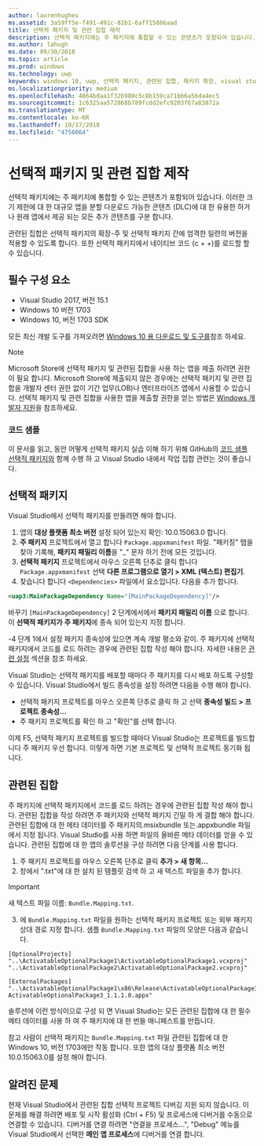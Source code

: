 ```yaml
---
author: laurenhughes
ms.assetid: 3a59ff5e-f491-491c-81b1-6aff15886aad
title: 선택적 패키지 및 관련 집합 제작
description: 선택적 패키지에는 주 패키지에 통합할 수 있는 콘텐츠가 포함되어 있습니다. 다운로드 가능한 콘텐츠(DLC)에서 크기 제한을 위해 대형 앱을 분할하거나, 원래 앱과의 분리를 위해 추가 콘텐츠를 배송하는 경우에 유용합니다.
ms.author: lahugh
ms.date: 09/30/2018
ms.topic: article
ms.prod: windows
ms.technology: uwp
keywords: windows 10, uwp, 선택적 패키지, 관련된 집합, 패키지 확장, visual studio
ms.localizationpriority: medium
ms.openlocfilehash: 4864bdaa1f32b980c5c8b159ca71bb6a56da4ec5
ms.sourcegitcommit: 1c6325aa572868b789fcdd2efc9203f67a83872a
ms.translationtype: MT
ms.contentlocale: ko-KR
ms.lasthandoff: 10/17/2018
ms.locfileid: "4756064"
---
```

# <a name="optional-packages-and-related-set-authoring"></a>선택적 패키지 및 관련 집합 제작
선택적 패키지에는 주 패키지에 통합할 수 있는 콘텐츠가 포함되어 있습니다. 이러한 크기 제한에 대 한 대규모 앱을 분할 다운로드 가능한 콘텐츠 (DLC)에 대 한 유용한 하거나 원래 앱에서 제공 되는 모든 추가 콘텐츠를 구분 합니다.

관련된 집합은 선택적 패키지의 확장-주 및 선택적 패키지 간에 엄격한 일련의 버전을 적용할 수 있도록 합니다. 또한 선택적 패키지에서 네이티브 코드 (c + +)를 로드할 할 수 있습니다. 

## <a name="prerequisites"></a>필수 구성 요소

- Visual Studio 2017, 버전 15.1
- Windows 10 버전 1703
- Windows 10, 버전 1703 SDK

모든 최신 개발 도구를 가져오려면 [Windows 10 용 다운로드 및 도구를](https://developer.microsoft.com/windows/downloads)참조 하세요.

> [!NOTE]
> Microsoft Store에 선택적 패키지 및 관련된 집합을 사용 하는 앱을 제출 하려면 권한이 필요 합니다. Microsoft Store에 제출되지 않은 경우에는 선택적 패키지 및 관련 집합을 개발자 센터 권한 없이 기간 업무(LOB)나 엔터프라이즈 앱에서 사용할 수 있습니다. 선택적 패키지 및 관련 집합을 사용한 앱을 제출할 권한을 얻는 방법은 [Windows 개발자 지원](https://developer.microsoft.com/windows/support)을 참조하세요.

### <a name="code-sample"></a>코드 샘플
이 문서를 읽고, 동안 어떻게 선택적 패키지 실습 이해 하기 위해 GitHub의 [코드 샘플 선택적 패키지와](https://github.com/AppInstaller/OptionalPackageSample) 함께 수행 하 고 Visual Studio 내에서 작업 집합 관련는 것이 좋습니다.

## <a name="optional-packages"></a>선택적 패키지
Visual Studio에서 선택적 패키지를 만들려면 해야 합니다.
1. 앱의 **대상 플랫폼 최소 버전** 설정 되어 있는지 확인: 10.0.15063.0 합니다.
2. **주 패키지** 프로젝트에서 열고 합니다 `Package.appxmanifest` 파일. "패키징" 탭을 찾아 기록해, **패키지 패밀리 이름**을 "_" 문자 하기 전에 모든 것입니다.
3. **선택적 패키지** 프로젝트에서 마우스 오른쪽 단추로 클릭 합니다 `Package.appxmanifest` 선택 **다른 프로그램으로 열기 > XML (텍스트) 편집기**.
4. 찾습니다 합니다 `<Dependencies>` 파일에서 요소입니다. 다음을 추가 합니다.

```XML
<uap3:MainPackageDependency Name="[MainPackageDependency]"/>
```

바꾸기 `[MainPackageDependency]` 2 단계에서에서 **패키지 패밀리 이름** 으로 합니다. 이 **선택적 패키지가** **주 패키지**에 종속 되어 있는지 지정 합니다.

-4 단계 1에서 설정 패키지 종속성에 있으면 계속 개발 평소와 같이. 주 패키지에 선택적 패키지에서 코드를 로드 하려는 경우에 관련된 집합 작성 해야 합니다. 자세한 내용은 [관련 설정](#related_sets) 섹션을 참조 하세요.

Visual Studio는 선택적 패키지를 배포할 때마다 주 패키지를 다시 배포 하도록 구성할 수 있습니다. Visual Studio에서 빌드 종속성을 설정 하려면 다음을 수행 해야 합니다.

- 선택적 패키지 프로젝트를 마우스 오른쪽 단추로 클릭 하 고 선택 **종속성 빌드 > 프로젝트 종속성...**
- 주 패키지 프로젝트를 확인 하 고 "확인"를 선택 합니다. 

이제 F5, 선택적 패키지 프로젝트를 빌드할 때마다 Visual Studio는 프로젝트를 빌드합니다 주 패키지 우선 합니다. 이렇게 하면 기본 프로젝트 및 선택적 프로젝트 동기화 됩니다.

## 관련된 집합<a name="related_sets"></a>

주 패키지에 선택적 패키지에서 코드를 로드 하려는 경우에 관련된 집합 작성 해야 합니다. 관련된 집합을 작성 하려면 주 패키지와 선택적 패키지 긴밀 하 게 결합 해야 합니다. 관련된 집합에 대 한 메타 데이터를 주 패키지의.msixbundle 또는.appxbundle 파일에서 지정 됩니다. Visual Studio를 사용 하면 파일의 올바른 메타 데이터를 얻을 수 있습니다. 관련된 집합에 대 한 앱의 솔루션을 구성 하려면 다음 단계를 사용 합니다.

1. 주 패키지 프로젝트를 마우스 오른쪽 단추로 클릭 **추가 > 새 항목...**
2. 창에서 ".txt"에 대 한 설치 된 템플릿 검색 하 고 새 텍스트 파일을 추가 합니다.
> [!IMPORTANT]
> 새 텍스트 파일 이름: `Bundle.Mapping.txt`.
3. 에 `Bundle.Mapping.txt` 파일을 원하는 선택적 패키지 프로젝트 또는 외부 패키지 상대 경로 지정 합니다. 샘플 `Bundle.Mapping.txt` 파일의 모양은 다음과 같습니다.

```syntax
[OptionalProjects]
"..\ActivatableOptionalPackage1\ActivatableOptionalPackage1.vcxproj"
"..\ActivatableOptionalPackage2\ActivatableOptionalPackage2.vcxproj"

[ExternalPackages]
"..\ActivatableOptionalPackage1\x86\Release\ActivatableOptionalPackage3_1.1.1.0\ ActivatableOptionalPackage3_1.1.1.0.appx"
```

솔루션에 이런 방식이으로 구성 되 면 Visual Studio는 모든 관련된 집합에 대 한 필수 메타 데이터를 사용 하 여 주 패키지에 대 한 번들 매니페스트를 만듭니다. 

참고 사람이 선택적 패키지는 `Bundle.Mapping.txt` 파일 관련된 집합에 대 한 Windows 10, 버전 1703에만 작동 합니다. 또한 앱의 대상 플랫폼 최소 버전 10.0.15063.0를 설정 해야 합니다.

## 알려진 문제<a name="known_issues"></a>

현재 Visual Studio에서 관련된 집합 선택적 프로젝트 디버깅 지원 되지 않습니다. 이 문제를 해결 하려면 배포 및 시작 활성화 (Ctrl + F5) 및 프로세스에 디버거를 수동으로 연결할 수 있습니다. 디버거를 연결 하려면 "연결을 프로세스...", "Debug" 메뉴를 Visual Studio에서 선택한 **메인 앱 프로세스**에 디버거를 연결 합니다.